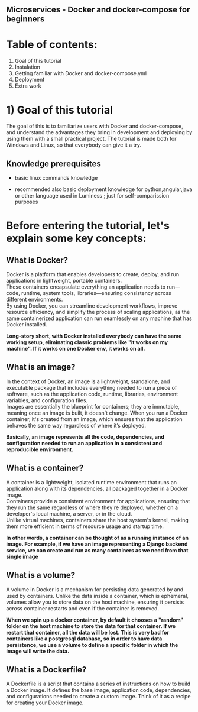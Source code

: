 ## Microservices - Docker and docker-compose for beginners


# Table of contents:
1) Goal of this tutorial
2) Instalation
3) Getting familiar with Docker and docker-compose.yml
4) Deployment
5) Extra work



# 1) Goal of this tutorial
   
The goal of this is to familiarize users with Docker and docker-compose, and understand the advantages they bring in development and deploying by using them with a small practical project. The tutorial is made both for Windows and Linux, so that everybody can give it a try.


## Knowledge prerequisites

- basic linux commands knowledge

- recommended also basic deployment knowledge for python,angular,java or other language used in Luminess ; just for self-comparission purposes

# Before entering the tutorial, let's explain some key concepts:

## What is Docker?

Docker is a platform that enables developers to create, deploy, and run applications in lightweight, portable containers. \
These containers encapsulate everything an application needs to run—code, runtime, system tools, libraries—ensuring consistency across different environments. \
By using Docker, you can streamline development workflows, improve resource efficiency, and simplify the process of scaling applications, as the same containerized application can run seamlessly on any machine that has Docker installed.

**Long-story short, with Docker installed everybody can have the same working setup, eliminating classic problems like "it works on my machine". If it works on one Docker env, it works on all.**


## What is an image?

In the context of Docker, an image is a lightweight, standalone, and executable package that includes everything needed to run a piece of software, such as the application code, runtime, libraries, environment variables, and configuration files. \
Images are essentially the blueprint for containers; they are immutable, meaning once an image is built, it doesn't change. When you run a Docker container, it's created from an image, which ensures that the application behaves the same way regardless of where it’s deployed.

**Basically, an image represents all the code, dependencies, and configuration needed to run an application in a consistent and reproducible environment.**


## What is a container?

A container is a lightweight, isolated runtime environment that runs an application along with its dependencies, all packaged together in a Docker image. \
Containers provide a consistent environment for applications, ensuring that they run the same regardless of where they're deployed, whether on a developer's local machine, a server, or in the cloud. \
Unlike virtual machines, containers share the host system's kernel, making them more efficient in terms of resource usage and startup time.

**In other words, a container can be thought of as a running instance of an image. For example, if we have an image representing a Django backend service, we can create and run as many containers as we need from that single image**

## What is a volume?

A volume in Docker is a mechanism for persisting data generated by and used by containers. Unlike the data inside a container, which is ephemeral, volumes allow you to store data on the host machine, ensuring it persists across container restarts and even if the container is removed.

**When we spin up a docker container, by default it chooses a "random" folder on the host machine to store the data for that container. If we restart that container, all the data will be lost. This is very bad for containers like a postgresql database, so in order to have data persistence, we use a volume to define a specific folder in which the image will write the data.**

## What is a Dockerfile?

A Dockerfile is a script that contains a series of instructions on how to build a Docker image. It defines the base image, application code, dependencies, and configurations needed to create a custom image. Think of it as a recipe for creating your Docker image.


